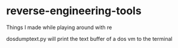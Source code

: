 # reverse-engineering-tools
Things I made while playing around with re

dosdumptext.py will print the text buffer of a dos vm to the terminal

